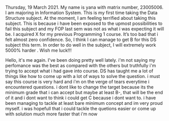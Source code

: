 Thursday, 19 March 2021.
My name is yana with matrix number, 23005006. I am majoring in Information System. This is my first time taking the Data Structure subject. 
At the moment, I am feeling terrified about taking this subject. This is because i have been exposed to the upmost possibilities to fail this subject and my FOP last sem was not as what i was expecting it will be.
I acquired X for my previous Programming 1 course. It’s too bad that i felt almost zero confidence. 
So, I think I can manage to get B for this DS subject this term. 
In order to do well in the subject, I will extremely work 5000% harder . Wish me luck!!! 



Hello, it's me again. I've been doing pretty well lately. 
i'm not saying my perfomance was the best as compared with the others but truthfully i'm trying to accept what i had gave into course. 
DS has taught me a lot of things like how to come up with a lot of ways to solve the question. 
i must say this course is very hard and i'm on the verge of tears everytime i encountered questions. 
i dont like to change the target because its the minimum grade that i can accept but maybe at least B-, that will be the end of it and i dont want to think i could get C because i dont want to. 
i have been managing to tackle at least bare minimum concept and im very proud myself. 
i was hopefull that i could tackle the quetions easier or come up with solution much more faster that i'm now